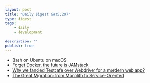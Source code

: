 ```yaml
---
layout: post
title: "Daily Digest &#35;297"
type: digest
tags: 
    - daily
    - development
    
description: ""
publish: true
---
```


- [Bash on Ubuntu on macOS](https://github.com/linux-noah/noah)
- [Forget Docker, the future is JAMstack](https://hackernoon.com/forget-docker-the-future-is-jamstack-aae5bcaf4616)
- [Why we fancied Testcafe over Webdriver for a mordern web app?](https://blog.imaginea.com/why-we-fancied-testcafe-over-webdriver/)
- [The Great Migration: from Monolith to Service-Oriented](https://www.infoq.com/presentations/airbnb-soa-migration)
